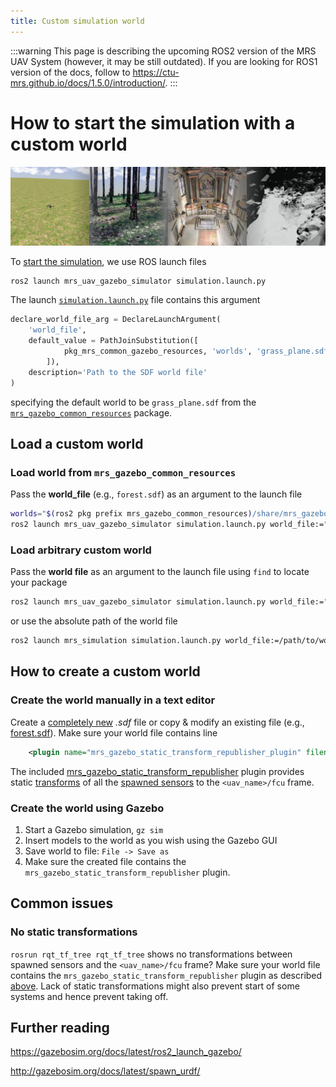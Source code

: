 ```yaml
---
title: Custom simulation world
---
```


:::warning
This page is describing the upcoming ROS2 version of the MRS UAV System (however, it may be still outdated). If you are looking for ROS1 version of the docs, follow to https://ctu-mrs.github.io/docs/1.5.0/introduction/.
:::

# How to start the simulation with a custom world

![](fig/custom_world.jpg)

To [start the simulation](./01-howto.md), we use ROS launch files

```bash
ros2 launch mrs_uav_gazebo_simulator simulation.launch.py
```

The launch [`simulation.launch.py`](https://github.com/ctu-mrs/mrs_uav_gazebo_simulator/blob/ros2/launch/simulation.launch.py) file contains this argument

```python
declare_world_file_arg = DeclareLaunchArgument(
    'world_file',
    default_value = PathJoinSubstitution([
            pkg_mrs_common_gazebo_resources, 'worlds', 'grass_plane.sdf'
        ]),
    description='Path to the SDF world file'
)
```

specifying the default world to be `grass_plane.sdf` from the [`mrs_gazebo_common_resources`](https://github.com/ctu-mrs/mrs_gazebo_common_resources/tree/ros2) package.

## Load a custom world

### Load world from `mrs_gazebo_common_resources`

Pass the **world_file** (e.g., `forest.sdf`) as an argument to the launch file

```bash
worlds="$(ros2 pkg prefix mrs_gazebo_common_resources)/share/mrs_gazebo_common_resources/worlds"
ros2 launch mrs_uav_gazebo_simulator simulation.launch.py world_file:="$worlds/forest.sdf"
```

### Load arbitrary custom world

Pass the **world file** as an argument to the launch file using `find` to locate your package

```bash
ros2 launch mrs_uav_gazebo_simulator simulation.launch.py world_file:="$(find custom_gazebo_resources)/worlds/custom_world.sdf"
```

or use the absolute path of the world file

```bash
ros2 launch mrs_simulation simulation.launch.py world_file:=/path/to/world/custom_world.sdf
```

## How to create a custom world

### Create the world manually in a text editor

Create a [completely new](https://gazebosim.org/docs/latest/sdf_worlds/#sdf-worlds) *.sdf* file or copy & modify an existing file (e.g., [forest.sdf](https://github.com/ctu-mrs/mrs_gazebo_common_resources/blob/ros2/worlds/forest.sdf)).
Make sure your world file contains line
```xml
    <plugin name="mrs_gazebo_static_transform_republisher_plugin" filename="libMrsGazeboCommonResources_StaticTransformRepublish.so"/>
```
The included [mrs_gazebo_static_transform_republisher](https://github.com/ctu-mrs/mrs_gazebo_common_resources/blob/master/src/world_plugins/static_transform_republisher.cpp) plugin provides static [transforms](https://ctu-mrs.github.io/docs/system/frames_of_reference.html) of all the [spawned sensors](https://ctu-mrs.github.io/docs/simulation/howto.html#2-spawn-a-drone-drones) to the `<uav_name>/fcu` frame.

### Create the world using Gazebo

1. Start a Gazebo simulation, `gz sim`
2. Insert models to the world as you wish using the Gazebo GUI
3. Save world to file: `File -> Save as`
4. Make sure the created file contains the `mrs_gazebo_static_transform_republisher` plugin.

## Common issues

### No static transformations

`rosrun rqt_tf_tree rqt_tf_tree` shows no transformations between spawned sensors and the `<uav_name>/fcu` frame?
Make sure your world file contains the `mrs_gazebo_static_transform_republisher` plugin as described [above](https://ctu-mrs.github.io/docs/simulation/custom_world.html#create-the-world-manually-in-a-text-editor).
Lack of static transformations might also prevent start of some systems and hence prevent taking off.

## Further reading

https://gazebosim.org/docs/latest/ros2_launch_gazebo/

http://gazebosim.org/docs/latest/spawn_urdf/
